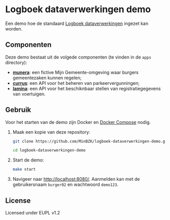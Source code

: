 # Logboek dataverwerkingen demo

Een demo hoe de standaard [Logboek dataverwerkingen](https://github.com/MinBZK/logboek-dataverwerkingen) ingezet kan worden.


## Componenten

Deze demo bestaat uit de volgede componenten (te vinden in de `apps` directory):

- **[munera](./apps/munera)**: een fictive Mijn Gemeente-omgeving waar burgers gemeentezaken kunnen regelen;
- **[currus](./apps/currus)**: een API voor het beheren van parkeervergunningen;
- **[lamina](./apps/lamina)**: een API voor het beschiknbaar stellen van registratiegegevens van voertuigen.


## Gebruik

Voor het starten van de demo zijn Docker en [Docker Compose](https://docs.docker.com/compose/install/) nodig.

1. Maak een kopie van deze repository:
    ```sh
    git clone https://github.com/MinBZK/logboek-dataverwerkingen-demo.git

    cd logboek-dataverwerkingen-demo
    ```

1. Start de demo:
    ```sh
    make start
    ```

1. Navigeer naar <http://localhost:8080/>. Aanmelden kan met de gebruikersnaam `burger02` en wachtwoord `demo123`.


## License

Licensed under EUPL v1.2
